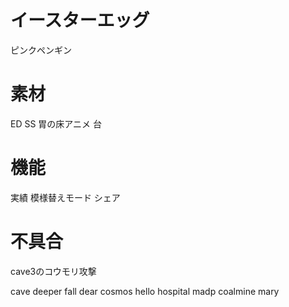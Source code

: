 
# イースターエッグ
ピンクペンギン

# 素材
ED SS
胃の床アニメ
台

# 機能
実績
模様替えモード
シェア

# 不具合
cave3のコウモリ攻撃

cave deeper
fall dear
cosmos hello
hospital madp
coalmine mary
